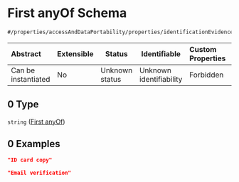 # First anyOf Schema

```txt
#/properties/accessAndDataPortability/properties/identificationEvidences/items/anyOf/0#/properties/accessAndDataPortability/properties/identificationEvidences/items/anyOf/0
```




| Abstract            | Extensible | Status         | Identifiable            | Custom Properties | Additional Properties | Access Restrictions | Defined In                                                           |
| :------------------ | ---------- | -------------- | ----------------------- | :---------------- | --------------------- | ------------------- | -------------------------------------------------------------------- |
| Can be instantiated | No         | Unknown status | Unknown identifiability | Forbidden         | Allowed               | none                | [tilt-schema.json\*](../out/tilt-schema.json "open original schema") |

## 0 Type

`string` ([First anyOf](tilt-schema-properties-accessanddataportability-properties-identificationevidences-items-anyof-first-anyof.md))

## 0 Examples

```json
"ID card copy"
```

```json
"Email verification"
```
